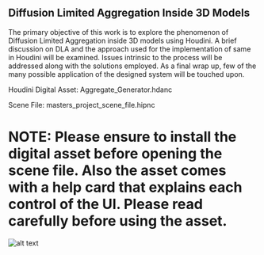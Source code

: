 ## Diffusion Limited Aggregation Inside 3D Models

The primary objective of this work is to explore the phenomenon of Diffusion Limited Aggregation inside 3D models using Houdini. A brief discussion on DLA and the approach used for the implementation of same in Houdini will be examined. Issues intrinsic to the process will
be addressed along with the solutions employed. As a final wrap up, few of the many possible application of the designed system will be touched upon.

Houdini Digital Asset:  Aggregate_Generator.hdanc

Scene File:  masters_project_scene_file.hipnc

# NOTE: Please ensure to install the digital asset before opening the scene file. Also the asset comes with a help card that explains each control of the UI. Please read carefully before using the asset.

![alt text](https://github.com/NCCA/mscproject2017-jroy1992/blob/master/Intersection.png)
